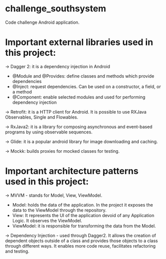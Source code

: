 # challenge_southsystem
Code challenge Android application.

# Important external libraries used in this project:

-> Dagger 2: it is a dependency injection in Android
- @Module and @Provides: define classes and methods which provide dependencies
- @Inject: request dependencies. Can be used on a constructor, a field, or a method
- @Component: enable selected modules and used for performing dependency injection

-> Retrofit: it is a HTTP client for Android. It is possible to use RXJava Observables, Single and Flowables.

-> RxJava2: it is a library for composing asynchronous and event-based programs by using observable sequences.

-> Glide: it is a popular android library for image downloading and caching.

-> Mockk: builds proxies for mocked classes for testing.

# Important architecture patterns used in this project:

-> MVVM - stands for Model, View, ViewModel.
- Model: holds the data of the application. In the project it exposes the data to the ViewModel through the repository.
- View: It represents the UI of the application devoid of any Application Logic. It observes the ViewModel.
- ViewModel: it is responsible for transforming the data from the Model.

-> Dependency Injection - used through Dagger2. It allows the creation of dependent objects outside of a class and provides those objects to a class through different ways.
 It enables more code reuse, facilitates refactoring and testing.


